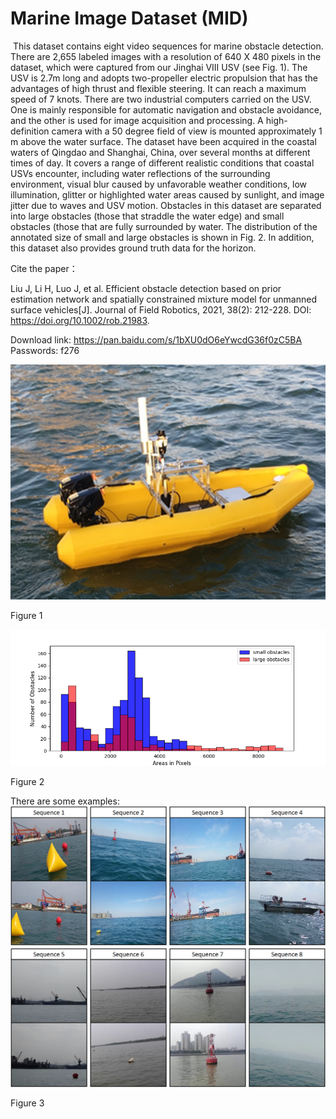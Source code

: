 # Marine Image Dataset (MID)

​	This dataset  contains eight video sequences for marine obstacle detection. There are 2,655 labeled images with a resolution of 640 X 480 pixels in the dataset, which were captured from our Jinghai VIII USV (see Fig. 1). The USV is 2.7m long and adopts two-propeller electric propulsion that has the advantages of high thrust and flexible steering. It can reach a maximum speed of 7 knots. There are two industrial computers carried on the USV. One is mainly responsible for automatic navigation and obstacle avoidance, and the other is used for image acquisition and processing. A high-definition camera with a 50 degree field of view is mounted approximately 1 m above the water surface. The dataset have been acquired in the coastal waters of Qingdao and Shanghai, China, over several months at different times of day. It covers a range of different realistic conditions that coastal USVs encounter, including water reflections of the surrounding environment, visual blur caused by unfavorable weather conditions, low illumination, glitter or highlighted water areas caused by sunlight, and image jitter due to waves and USV motion. Obstacles in this dataset are separated into large obstacles (those that straddle the water edge) and small obstacles (those that are fully surrounded by water. The distribution of the annotated size of small and large obstacles is shown in Fig. 2. In addition, this dataset also provides ground truth data for the horizon.

Cite the paper：

Liu J, Li H, Luo J, et al. Efficient obstacle detection based on prior estimation network and spatially constrained mixture model for unmanned surface vehicles[J]. Journal of Field Robotics, 2021, 38(2): 212-228. DOI: https://doi.org/10.1002/rob.21983. 

Download link: https://pan.baidu.com/s/1bXU0dO6eYwcdG36f0zC5BA
Passwords: f276

![Figure 1](images/USV.png)

Figure 1


![Figure 2](images/distribution.png)	

Figure 2


There are some examples:
![Figure 3](images/examples.png)

Figure 3

